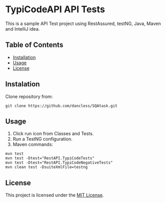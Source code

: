 # TypiCodeAPI API Tests
This is a sample API Test project using RestAssured, testNG, Java, Maven and
IntelliJ idea.

## Table of Contents
- [Installation](#installation)
- [Usage](#usage)
- [License](#license)

## Instalation
Clone repository from:
```
git clone https://github.com/dancless/SQAtask.git
```

## Usage
1. Click run icon from Classes and Tests.
2. Run a TestNG configuration.
3. Maven commands:
```
mvn test
mvn test -Dtest="RestAPI.TypiCodeTests"
mvn test -Dtest="RestAPI.TypiCodeNegativeTests"
mvn clean test -DsuiteXmlFile=testng
```

## License
This project is licensed under the [MIT License](LICENSE).